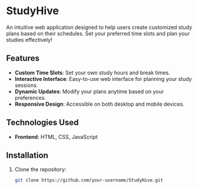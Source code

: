 # StudyHive

An intuitive web application designed to help users create customized study plans based on their schedules. Set your preferred time slots and plan your studies effectively!

## Features
- **Custom Time Slots**: Set your own study hours and break times.
- **Interactive Interface**: Easy-to-use web interface for planning your study sessions.
- **Dynamic Updates**: Modify your plans anytime based on your preferences.
- **Responsive Design**: Accessible on both desktop and mobile devices.

## Technologies Used
- **Frontend**: HTML, CSS, JavaScript


## Installation

1. Clone the repository:
   ```bash
   git clone https://github.com/your-username/StudyHive.git

